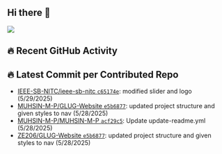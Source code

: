 ## Hi there 👋
![](https://komarev.com/ghpvc/?username=MUHSIN-M-P&color=brightgreen&style=plastic)

## 🔥 Recent GitHub Activity
<!--START_CONTRIBUTED_REPOS-->
## 🔥 Latest Commit per Contributed Repo
- [IEEE-SB-NITC/ieee-sb-nitc `c65174e`](https://github.com/IEEE-SB-NITC/ieee-sb-nitc/commit/c65174e6ce792ec22586a3302b01125cfba0854d): modified slider and logo (5/29/2025)
- [MUHSIN-M-P/GLUG-Website `e5b6877`](https://github.com/MUHSIN-M-P/GLUG-Website/commit/e5b6877852f75c38787a100640f94939224e770a): updated project structure and given styles to nav (5/28/2025)
- [MUHSIN-M-P/MUHSIN-M-P `acf29c5`](https://github.com/MUHSIN-M-P/MUHSIN-M-P/commit/acf29c57c4d475546dce46a19dab362ba778e4e7): Update update-readme.yml (5/28/2025)
- [ZE206/GLUG-Website `e5b6877`](https://github.com/ZE206/GLUG-Website/commit/e5b6877852f75c38787a100640f94939224e770a): updated project structure and given styles to nav (5/28/2025)
<!--END_CONTRIBUTED_REPOS-->


<!--
**MUHSIN-M-P/MUHSIN-M-P** is a ✨ _special_ ✨ repository because its `README.md` (this file) appears on your GitHub profile.

Here are some ideas to get you started:

- 🔭 I’m currently working on ...
- 🌱 I’m currently learning ...
- 👯 I’m looking to collaborate on ...
- 🤔 I’m looking for help with ...
- 💬 Ask me about ...
- 📫 How to reach me: ...
- 😄 Pronouns: ...
- ⚡ Fun fact: ...
-->
